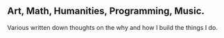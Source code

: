 ## Art, Math, Humanities, Programming, Music.

Various written down thoughts on the why and how I build the things I do.



